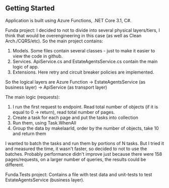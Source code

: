 ## Getting Started

Application is built using Azure Functions, .NET Core 3.1, C#.

Funda project:
I decided to not to divide into several physical layers/tiers, I think that would be overengineering in this case (as well as Clean Arch./CQRS/etc). So the main project contains:
1) Models. Some files contain several classes - just to make it easier to view the code in github.
2) Services. ApiService.cs and EstateAgentsService.cs contain the main logic of app.
3) Extensions. Here retry and circuit breaker policies are implemented.

So the logical layers are Azure Function -> EstateAgentsService (as business layer) -> ApiService (as transport layer)

The main logic (requests):
1) I run the first request to endpoint. Read total number of objects (if it is equal to 0 -> return), read total number of pages.
2) Create a task for each page and put the tasks into collection
3) Run them, using Task.WhenAll
4) Group the data by makelaarId, order by the number of objects, take 10 and return them

I wanted to batch the tasks and run them by portions of N tasks. But I tried it and measured the time, it wasn't faster, so decided to not to use the batches. Probably performance didn't improve just because there were 158 pages/requests, on a larger number of queries, the results could be different.

Funda.Tests project:
Contains a file with test data and unit-tests to test EstateAgentsService (business layer).

